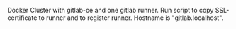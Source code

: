 Docker Cluster with gitlab-ce and one gitlab runner.
Run script to copy SSL-certificate to runner and to register runner.
Hostname is "gitlab.localhost".
